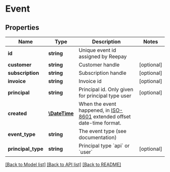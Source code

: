 # Event

## Properties
 Name               | Type                          | Description                                                                                                     | Notes      
--------------------|-------------------------------|-----------------------------------------------------------------------------------------------------------------|------------
 **id**             | **string**                    | Unique event id assigned by Reepay                                                                              |
 **customer**       | **string**                    | Customer handle                                                                                                 | [optional] 
 **subscription**   | **string**                    | Subscription handle                                                                                             | [optional] 
 **invoice**        | **string**                    | Invoice id                                                                                                      | [optional] 
 **principal**      | **string**                    | Principal id. Only given for principal type user                                                                | [optional] 
 **created**        | [**\DateTime**](\DateTime.md) | When the event happened, in [ISO-8601](http://en.wikipedia.org/wiki/ISO_8601) extended offset date-time format. |
 **event_type**     | **string**                    | The event type (see documentation)                                                                              |
 **principal_type** | **string**                    | Principal type &#x60;api&#x60; or &#x60;user&#x60;                                                              | [optional] 

[[Back to Model list]](../../README.md#documentation-for-models) [[Back to API list]](../../README.md#documentation-for-api-endpoints) [[Back to README]](../../README.md)

